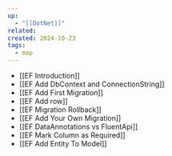 ```yaml
---
up:
  - "[[DotNet]]"
related: 
created: 2024-10-23
tags:
  - map
---
```

- [[EF Introduction]]
- [[EF Add DbContext and ConnectionString]]
- [[EF Add First Migration]]
- [[EF Add row]]
- [[EF Migration Rollback]]
- [[EF Add Your Own Migration]]
- [[EF DataAnnotations vs FluentApi]]
- [[EF Mark Column as Required]]
- [[EF Add Entity To Model]]

